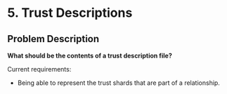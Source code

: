 # 5. Trust Descriptions

## Problem Description

**What should be the contents of a trust description file?**

Current requirements:
- Being able to represent the trust shards that are part of a relationship.

